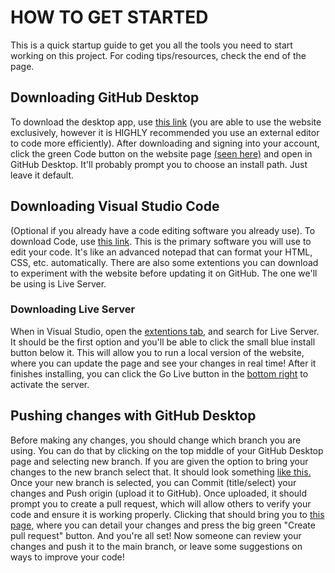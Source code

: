 # HOW TO GET STARTED
This is a quick startup guide to get you all the tools you need to start working on this project. For coding tips/resources, check the end of the page.
## Downloading GitHub Desktop
To download the desktop app, use [this link](https://desktop.github.com/) (you are able to use the website exclusively, however it is HIGHLY recommended you use an external editor to code more efficiently). After downloading and signing into your account, click the green Code button on the website page [(seen here)](https://i.imgur.com/mIRZsMe.png) and open in GitHub Desktop. It'll probably prompt you to choose an install path. Just leave it default.
## Downloading Visual Studio Code
(Optional if you already have a code editing software you already use).
To download Code, use [this link](https://code.visualstudio.com/Download). This is the primary software you will use to edit your code. It's like an advanced notepad that can format your HTML, CSS, etc. automatically. There are also some extentions you can download to experiment with the website before updating it on GitHub. The one we'll be using is Live Server.
### Downloading Live Server
When in Visual Studio, open the [extentions tab](https://i.imgur.com/mvLu05f.png), and search for Live Server. It should be the first option and you'll be able to click the small blue install button below it. This will allow you to run a local version of the website, where you can update the page and see your changes in real time! After it finishes installing, you can click the Go Live button in the [bottom right](https://i.imgur.com/PeriMDT.png) to activate the server.
## Pushing changes with GitHub Desktop
Before making any changes, you should change which branch you are using. You can do that by clicking on the top middle of your GitHub Desktop page and selecting new branch. If you are given the option to bring your changes to the new branch select that. It should look something [like this.](https://i.imgur.com/BQGGt4Z.png) Once your new branch is selected, you can Commit (title/select) your changes and Push origin (upload it to GitHub). Once uploaded, it should prompt you to create a pull request, which will allow others to verify your code and ensure it is working properly. Clicking that should bring you to [this page,](https://i.imgur.com/GjWEISa.png) where you can detail your changes and press the big green "Create pull request" button. And you're all set! Now someone can review your changes and push it to the main branch, or leave some suggestions on ways to improve your code!
